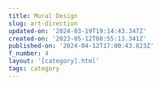 ```yaml
---
title: Mural Design
slug: art-direction
updated-on: '2024-03-19T19:14:43.347Z'
created-on: '2023-05-12T08:55:13.341Z'
published-on: '2024-04-12T17:00:43.823Z'
f_number: 4
layout: '[category].html'
tags: category
---
```



